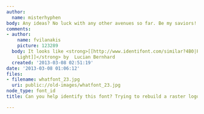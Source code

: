 ```yaml
---
author:
  name: misterhyphen
body: Any ideas? No luck with any other avenues so far. Be my saviors!
comments:
- author:
    name: fvilanakis
    picture: 123289
  body: It looks like <strong>[[http://www.identifont.com/similar?4B0|PL Bernhardt
    Light]]</strong> by  Lucian Bernhard
  created: '2013-03-08 02:51:19'
date: '2013-03-08 01:06:12'
files:
- filename: whatfont_23.jpg
  uri: public://old-images/whatfont_23.jpg
node_type: font_id
title: Can you help identify this font? Trying to rebuild a raster logo as vector.

---
```

